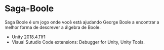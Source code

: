 # Saga-Boole
Saga Boole é um jogo onde você está ajudando George Boole a encontrar a melhor forma de descrever a álgebra de Boole.

- Unity 2018.4.11f1
- Visual Sutudio Code extensions: Debugger for Unity, Unity Tools.
